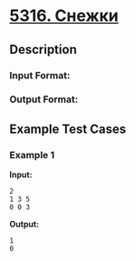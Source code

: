 # [5316. Снежки](https://coderun.yandex.ru/problem/snowballs)

## Description

### Input Format:

### Output Format:



## Example Test Cases

### Example 1

**Input:**
```
2
1 3 5
0 0 3

```

**Output:**
```
1
0

```

